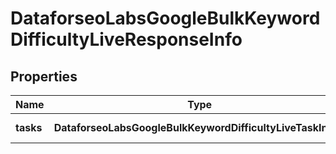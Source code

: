 # DataforseoLabsGoogleBulkKeywordDifficultyLiveResponseInfo

## Properties

| Name | Type | Description | Notes |
|------------ | ------------- | ------------- | -------------|
**tasks** | **DataforseoLabsGoogleBulkKeywordDifficultyLiveTaskInfo[]** | array of tasks |[optional]|